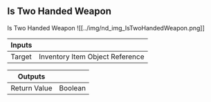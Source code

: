 ## Is Two Handed Weapon
Is Two Handed Weapon
![[../img/nd_img_IsTwoHandedWeapon.png]]

|Inputs||
|--|--|
| Target | Inventory Item Object Reference |

|Outputs||
|--|--|
| Return Value | Boolean |
